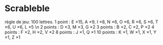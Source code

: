 # Scrableble

règle de jeu:
100 lettres.
    1 point : E ×15, A ×9, I ×8, N ×6, O ×6, R ×6, S ×6, T ×6, U ×6, L ×5 \n
    2 points : D ×3, M ×3, G ×2
    3 points : B ×2, C ×2, P ×2
    4 points : F ×2, H ×2, V ×2
    8 points : J ×1, Q ×1
    10 points : K ×1, W ×1, X ×1, Y ×1, Z ×1 
